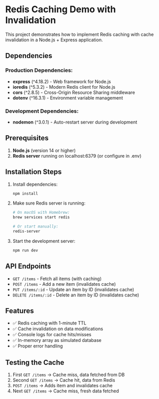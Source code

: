 # Redis Caching Demo with Invalidation

This project demonstrates how to implement Redis caching with cache invalidation in a Node.js + Express application.

## Dependencies

### Production Dependencies:
- **express** (^4.18.2) - Web framework for Node.js
- **ioredis** (^5.3.2) - Modern Redis client for Node.js
- **cors** (^2.8.5) - Cross-Origin Resource Sharing middleware
- **dotenv** (^16.3.1) - Environment variable management

### Development Dependencies:
- **nodemon** (^3.0.1) - Auto-restart server during development

## Prerequisites

1. **Node.js** (version 14 or higher)
2. **Redis server** running on localhost:6379 (or configure in .env)

## Installation Steps

1. Install dependencies:
   ```bash
   npm install
   ```

2. Make sure Redis server is running:
   ```bash
   # On macOS with Homebrew:
   brew services start redis
   
   # Or start manually:
   redis-server
   ```

3. Start the development server:
   ```bash
   npm run dev
   ```

## API Endpoints

- `GET /items` - Fetch all items (with caching)
- `POST /items` - Add a new item (invalidates cache)
- `PUT /items/:id` - Update an item by ID (invalidates cache)
- `DELETE /items/:id` - Delete an item by ID (invalidates cache)

## Features

- ✅ Redis caching with 1-minute TTL
- ✅ Cache invalidation on data modifications
- ✅ Console logs for cache hits/misses
- ✅ In-memory array as simulated database
- ✅ Proper error handling

## Testing the Cache

1. First `GET /items` → Cache miss, data fetched from DB
2. Second `GET /items` → Cache hit, data from Redis
3. `POST /items` → Adds item and invalidates cache
4. Next `GET /items` → Cache miss, fresh data fetched
